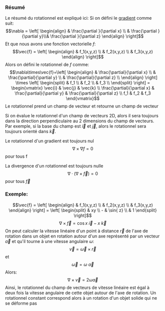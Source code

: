 ### Résumé
Le résumé du rotationnel est expliqué ici: [](Analyse%20vectorielle.md#Rotationnel) 
Si on défini le [gradient](gradient.md) comme suit:
$$\nabla = \left[ \begin{align} & \frac{\partial }{\partial x} \\ & \frac{\partial }{\partial y}\\& \frac{\partial }{\partial z}  \end{align} \right]$$Et que nous avons une fonction vectorielle $f$:
$$\vec{f} = \left[ \begin{align} & f_1(x,y,z) \\ & f_2(x,y,z) \\ 
& f_3(x,y,z)  \end{align} \right]$$
Alors on défini le rotationnel de $f$ comme:
$$\nabla\times\vec{f}=\left[ \begin{align} & \frac{\partial}{\partial x} \\ & \frac{\partial}{\partial y} \\
& \frac{\partial}{\partial z} \\ \end{align} \right] \times \left[ \begin{split} & f_1 \\ & f_2 \\
& f_3 \\ \end{split} \right] = \begin{vmatrix} \vec{i} & \vec{j} & \vec{k} \\ 
\frac{\partial}{\partial x} & \frac{\partial}{\partial y} & \frac{\partial}{\partial z} \\
f_1 & f_2 & f_3 \end{vmatrix}$$
Le rotationnel prend un champ de vecteur et retourne un champ de vecteur

Si on évalue le rotationnel d'un champ de vecteurs 2D, alors il sera toujours dans la direction perpendiculaire au 2 dimensions du champ de vecteurs. Par exemple, si la base du champ est $\vec{i}$ et $\vec{j}$, alors le rotationnel sera toujours orienté dans $\vec{k}$.

Le rotationnel d'un gradient est toujours nul$$\nabla\times\nabla f = 0$$pour tous f

La divergence d'un rotationnel est toujours nulle$$\nabla\cdot(\nabla\times\vec{f}) = 0$$pour tous $\vec{f}$

### Exemple:
$$\vec{f} = \left[ \begin{align} & f_1(x,y,z) \\ & f_2(x,y,z) \\ 
& f_3(x,y,z)  \end{align} \right] = \left[ \begin{split}  & xy \\  - & \sin{ z} \\ 
& 1  \end{split} \right]$$
$$ \nabla\times\vec{f} = \cos{x} \ \vec{i} - x \ \vec{k}$$
On peut calculer la vitesse linéaire d'un point à distance $\vec{r}$ de l'axe de rotation dans un objet en rotation autour d'un axe représenté par un vecteur $\vec{a}$ et qu'il tourne à une vitesse angulaire $\omega$: $$\vec{v} = \vec{\omega}\times\vec{r}$$ et $$\vec{\omega} = \omega \ \vec{a}$$
Alors: $$\nabla\times\vec{v} = 2\omega \vec{a}$$
Ainsi, le rotationnel du champ de vecteurs de vitesse linéaire est égal à deux fois la vitesse angulaire de cette objet autour de l'axe de rotation.
Un rotationnel constant correspond alors à un rotation d'un objet solide qui ne se déforme pas